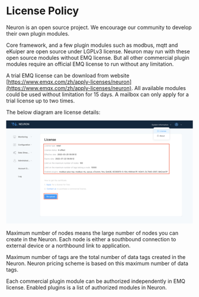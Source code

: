 # License Policy

Neuron is an open source project. We encourage our community to develop their own plugin modules.

Core framework, and a few plugin modules such as modbus, mqtt and eKuiper are open source under LGPLv3 license. Neuron may run with these open source modules without EMQ license. But all other commercial plugin modules require an official EMQ license to run without any limitation.

A trial EMQ license can be download from website [https://www.emqx.com/zh/apply-licenses/neuron](https://www.emqx.com/zh/apply-licenses/neuron). All available modules could be used without limitation for 15 days. A mailbox can only apply for a trial license up to two times.

The below diagram are license details:

![license](../getting-started/assets/license.png)

Maximum number of nodes means the large number of nodes you can create in the Neuron. Each node is either a southbound connection to external device or a northbound link to application.

Maximum number of tags are the total number of data tags created in the Neuron. Neuron pricing scheme is based on this maximum number of data tags.

Each commercial plugin module can be authorized independently in EMQ license. Enabled plugins is a list of authorized modules in Neuron.
